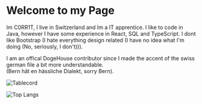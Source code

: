 # Welcome to my Page
Im C0RR1T, I live in Switzerland and Im a IT apprentice. I like to code in Java, however I have some experience in React, SQL and TypeScript. I dont like Bootstrap (I hate everything design related (I have no idea what I'm doing (No, seriously, I don't))).

I am an offical DogeHouse contributor since I made the accent of the swiss german file a bit more understandable.  
(Bern hät en hässliche Dialekt, sorry Bern).


![Tablecord](https://namespace.media/img/images/2021/04/07/msedge_VH2SEuB6dC.png)

![Top Langs](https://github-readme-stats.vercel.app/api/top-langs/?username=C0RR1T&theme=tokyonight&langs_count=all)
